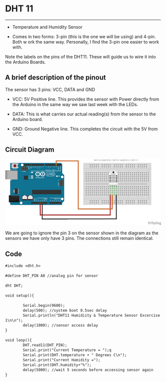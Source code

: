 # DHT 11
******

- Temperature and Humidity Sensor

- Comes in two forms: 3-pin (this is the one we will be using) and 4-pin. Both w
ork the same way. Personally, I find the 3-pin one easier to work with.

Note the labels on the pins of the DHT11. These will guide us to wire it into the Arduino Boards.

## A brief description of the pinout

The sensor has 3 pins: VCC, DATA and GND

- VCC: 5V Positive line. This provides the sensor with Power directly from the Arduino in the same way we saw last week with the LEDs.

- DATA: This is what carries our actual reading(s) from the sensor to the Arduino board.

- GND: Ground Negative line. This completes the circuit with the 5V from VCC.

## Circuit Diagram

  ![Created with Fritzing](https://raw.githubusercontent.com/XeroHero/Coderdojo-UCD/master/Arduino/DHT11.jpg)
  
  We are going to ignore the pin 3 on the sensor shown in the diagram as the sensors we have only have 3 pins. The connections still remain identical.
  
## Code
```
#include <dht.h>

#define DHT_PIN A0 //analog pin for sensor

dht DHT;

void setup(){

        Serial.begin(9600);
        delay(500); //system boot 0.5sec delay
        Serial.println("DHT11 Humidiity & Temperature Sensor Excercise 1\n\n");
        delay(1000); //sensor access delay
}

void loop(){
        DHT.read11(DHT_PIN);
        Serial.print("Current Temperature = ");q
        Serial.print(DHT.temperature + " Degrees C\n");
        Serial.print("Current Humidity =");
        Serial.print(DHT.humidity+"%");
        delay(5000); //wait 5 seconds before accessing sensor again
}
```

